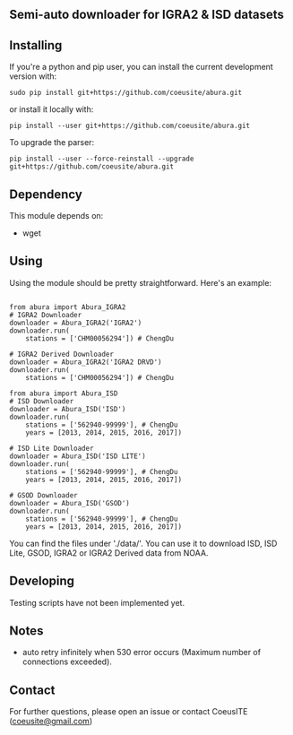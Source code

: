 Semi-auto downloader for IGRA2 & ISD datasets
--------------------------------

Installing
-------------------------------
If you're a python and pip user, you can install the current development version with:

```
sudo pip install git+https://github.com/coeusite/abura.git
```

or install it locally with:

```
pip install --user git+https://github.com/coeusite/abura.git
```

To upgrade the parser:
```
pip install --user --force-reinstall --upgrade git+https://github.com/coeusite/abura.git
```

Dependency
------------------------------
This module depends on:
* wget

Using
------------------------------
Using the module should be pretty straightforward. Here's an example:
```

from abura import Abura_IGRA2
# IGRA2 Downloader
downloader = Abura_IGRA2('IGRA2')
downloader.run(
    stations = ['CHM00056294']) # ChengDu

# IGRA2 Derived Downloader
downloader = Abura_IGRA2('IGRA2 DRVD')
downloader.run(
    stations = ['CHM00056294']) # ChengDu

from abura import Abura_ISD
# ISD Downloader
downloader = Abura_ISD('ISD')
downloader.run(
    stations = ['562940-99999'], # ChengDu
    years = [2013, 2014, 2015, 2016, 2017])

# ISD Lite Downloader
downloader = Abura_ISD('ISD LITE')
downloader.run(
    stations = ['562940-99999'], # ChengDu
    years = [2013, 2014, 2015, 2016, 2017])

# GSOD Downloader
downloader = Abura_ISD('GSOD')
downloader.run(
    stations = ['562940-99999'], # ChengDu
    years = [2013, 2014, 2015, 2016, 2017])

```

You can find the files under './data/'. 
You can use it to download ISD, ISD Lite, GSOD, IGRA2 or IGRA2 Derived data from NOAA.

Developing
--------------------------------
Testing scripts have not been implemented yet.

Notes
--------------------------------
- auto retry infinitely when 530 error occurs (Maximum number of connections exceeded).

Contact
--------------------------------
For further questions, please open an issue or contact CoeusITE (coeusite@gmail.com)
